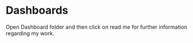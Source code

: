 # Dashboards
Open Dashboard folder and  then click on read me  for further information regarding my work.
